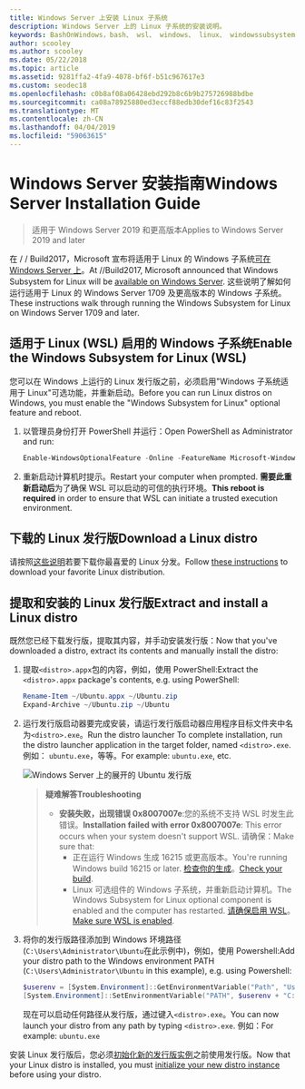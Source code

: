 ```yaml
---
title: Windows Server 上安装 Linux 子系统
description: Windows Server 上的 Linux 子系统的安装说明。
keywords: BashOnWindows，bash、 wsl、 windows、 linux、 windowssubsystem、 ubuntu、 windows server 的 windows 子系统
author: scooley
ms.author: scooley
ms.date: 05/22/2018
ms.topic: article
ms.assetid: 9281ffa2-4fa9-4078-bf6f-b51c967617e3
ms.custom: seodec18
ms.openlocfilehash: c0b8af08a06428ebd292b8c6b9b275726988bdbe
ms.sourcegitcommit: ca08a78925880ed3eccf88edb30def16c83f2543
ms.translationtype: MT
ms.contentlocale: zh-CN
ms.lasthandoff: 04/04/2019
ms.locfileid: "59063615"
---
```

# <a name="windows-server-installation-guide"></a><span data-ttu-id="aee69-104">Windows Server 安装指南</span><span class="sxs-lookup"><span data-stu-id="aee69-104">Windows Server Installation Guide</span></span>

> <span data-ttu-id="aee69-105">适用于 Windows Server 2019 和更高版本</span><span class="sxs-lookup"><span data-stu-id="aee69-105">Applies to Windows Server 2019 and later</span></span>

<span data-ttu-id="aee69-106">在 / / Build2017，Microsoft 宣布将适用于 Linux 的 Windows 子系统[可在 Windows Server 上](https://blogs.technet.microsoft.com/hybridcloud/2017/05/10/windows-server-for-developers-news-from-microsoft-build-2017/)。</span><span class="sxs-lookup"><span data-stu-id="aee69-106">At //Build2017, Microsoft announced that Windows Subsystem for Linux will be [available on Windows Server](https://blogs.technet.microsoft.com/hybridcloud/2017/05/10/windows-server-for-developers-news-from-microsoft-build-2017/).</span></span>  <span data-ttu-id="aee69-107">这些说明了解如何运行适用于 Linux 的 Windows Server 1709 及更高版本的 Windows 子系统。</span><span class="sxs-lookup"><span data-stu-id="aee69-107">These instructions walk through running the Windows Subsystem for Linux on Windows Server 1709 and later.</span></span>

## <a name="enable-the-windows-subsystem-for-linux-wsl"></a><span data-ttu-id="aee69-108">适用于 Linux (WSL) 启用的 Windows 子系统</span><span class="sxs-lookup"><span data-stu-id="aee69-108">Enable the Windows Subsystem for Linux (WSL)</span></span>

<span data-ttu-id="aee69-109">您可以在 Windows 上运行的 Linux 发行版之前，必须启用"Windows 子系统适用于 Linux"可选功能，并重新启动。</span><span class="sxs-lookup"><span data-stu-id="aee69-109">Before you can run Linux distros on Windows, you must enable the "Windows Subsystem for Linux" optional feature and reboot.</span></span>

1. <span data-ttu-id="aee69-110">以管理员身份打开 PowerShell 并运行：</span><span class="sxs-lookup"><span data-stu-id="aee69-110">Open PowerShell as Administrator and run:</span></span>
    ```powershell
    Enable-WindowsOptionalFeature -Online -FeatureName Microsoft-Windows-Subsystem-Linux
    ```

2. <span data-ttu-id="aee69-111">重新启动计算机时提示。</span><span class="sxs-lookup"><span data-stu-id="aee69-111">Restart your computer when prompted.</span></span> <span data-ttu-id="aee69-112">**需要此重新启动后**为了确保 WSL 可以启动的可信的执行环境。</span><span class="sxs-lookup"><span data-stu-id="aee69-112">**This reboot is required** in order to ensure that WSL can initiate a trusted execution environment.</span></span>

## <a name="download-a-linux-distro"></a><span data-ttu-id="aee69-113">下载的 Linux 发行版</span><span class="sxs-lookup"><span data-stu-id="aee69-113">Download a Linux distro</span></span>

<span data-ttu-id="aee69-114">请按照[这些说明](install-manual.md)若要下载你最喜爱的 Linux 分发。</span><span class="sxs-lookup"><span data-stu-id="aee69-114">Follow [these instructions](install-manual.md) to download your favorite Linux distribution.</span></span>

## <a name="extract-and-install-a-linux-distro"></a><span data-ttu-id="aee69-115">提取和安装的 Linux 发行版</span><span class="sxs-lookup"><span data-stu-id="aee69-115">Extract and install a Linux distro</span></span>
<span data-ttu-id="aee69-116">既然您已经下载发行版，提取其内容，并手动安装发行版：</span><span class="sxs-lookup"><span data-stu-id="aee69-116">Now that you've downloaded a distro, extract its contents and manually install the distro:</span></span>

1. <span data-ttu-id="aee69-117">提取`<distro>.appx`包的内容，例如，使用 PowerShell:</span><span class="sxs-lookup"><span data-stu-id="aee69-117">Extract the `<distro>.appx` package's contents, e.g. using PowerShell:</span></span>

    ```powershell
    Rename-Item ~/Ubuntu.appx ~/Ubuntu.zip
    Expand-Archive ~/Ubuntu.zip ~/Ubuntu
    ```

2. <span data-ttu-id="aee69-118">运行发行版启动器要完成安装，请运行发行版启动器应用程序目标文件夹中名为`<distro>.exe`。</span><span class="sxs-lookup"><span data-stu-id="aee69-118">Run the distro launcher To complete installation, run the distro launcher application in the target folder, named `<distro>.exe`.</span></span> <span data-ttu-id="aee69-119">例如： `ubuntu.exe`，等等。</span><span class="sxs-lookup"><span data-stu-id="aee69-119">For example: `ubuntu.exe`, etc.</span></span>

    ![Windows Server 上的展开的 Ubuntu 发行版](media/server-appx-expand.png)

    > **<span data-ttu-id="aee69-121">疑难解答</span><span class="sxs-lookup"><span data-stu-id="aee69-121">Troubleshooting</span></span>**
    > * <span data-ttu-id="aee69-122">**安装失败，出现错误 0x8007007e**:您的系统不支持 WSL 时发生此错误。</span><span class="sxs-lookup"><span data-stu-id="aee69-122">**Installation failed with error 0x8007007e**: This error occurs when your system doesn't support WSL.</span></span> <span data-ttu-id="aee69-123">请确保：</span><span class="sxs-lookup"><span data-stu-id="aee69-123">Make sure that:</span></span>
    >   * <span data-ttu-id="aee69-124">正在运行 Windows 生成 16215 或更高版本。</span><span class="sxs-lookup"><span data-stu-id="aee69-124">You're running Windows build 16215 or later.</span></span> <span data-ttu-id="aee69-125">[检查你的生成](troubleshooting.md#check-your-build-number)。</span><span class="sxs-lookup"><span data-stu-id="aee69-125">[Check your build](troubleshooting.md#check-your-build-number).</span></span>
    >   * <span data-ttu-id="aee69-126">Linux 可选组件的 Windows 子系统，并重新启动计算机。</span><span class="sxs-lookup"><span data-stu-id="aee69-126">The Windows Subsystem for Linux optional component is enabled and the computer has restarted.</span></span>  <span data-ttu-id="aee69-127">[请确保启用 WSL](troubleshooting.md#confirm-wsl-is-enabled)。</span><span class="sxs-lookup"><span data-stu-id="aee69-127">[Make sure WSL is enabled](troubleshooting.md#confirm-wsl-is-enabled).</span></span>
    
3. <span data-ttu-id="aee69-128">将你的发行版路径添加到 Windows 环境路径 (`C:\Users\Administrator\Ubuntu`在此示例中)，例如，使用 Powershell:</span><span class="sxs-lookup"><span data-stu-id="aee69-128">Add your distro path to the Windows environment PATH (`C:\Users\Administrator\Ubuntu` in this example), e.g. using Powershell:</span></span>
        
    ```powershell
    $userenv = [System.Environment]::GetEnvironmentVariable("Path", "User")
    [System.Environment]::SetEnvironmentVariable("PATH", $userenv + "C:\Users\Administrator\Ubuntu", "User")
    ```
    <span data-ttu-id="aee69-129">现在可以启动任何路径从发行版，通过键入`<distro>.exe`。</span><span class="sxs-lookup"><span data-stu-id="aee69-129">You can now launch your distro from any path by typing `<distro>.exe`.</span></span> <span data-ttu-id="aee69-130">例如：</span><span class="sxs-lookup"><span data-stu-id="aee69-130">For example:</span></span> `ubuntu.exe`

<span data-ttu-id="aee69-131">安装 Linux 发行版后，您必须[初始化新的发行版实例](initialize-distro.md)之前使用发行版。</span><span class="sxs-lookup"><span data-stu-id="aee69-131">Now that your Linux distro is installed, you must [initialize your new distro instance](initialize-distro.md) before using your distro.</span></span>
